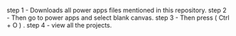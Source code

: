 step 1 - Downloads all power apps files mentioned in this repository.
step 2 - Then go to power apps and select blank canvas.
step 3 - Then press ( Ctrl + O ) .
step 4 - view all the projects.
